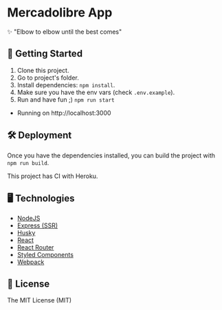 # Mercadolibre App

✨ "Elbow to elbow until the best comes"

## 🚀 Getting Started

1. Clone this project.
2. Go to project's folder.
3. Install dependencies: `npm install`.
4. Make sure you have the env vars (check `.env.example`).
5. Run and have fun ;) `npm run start`

- Running on http://localhost:3000

## 🛠 Deployment

Once you have the dependencies installed, you can build the project with `npm run build`.

This project has CI with Heroku.

## 🖥 Technologies

- [NodeJS](<(https://nodejs.org/en/)>)
- [Express (SSR)](https://expressjs.com/es/)
- [Husky](https://typicode.github.io/husky/#/)
- [React](https://reactjs.org/)
- [React Router](https://reactrouter.com/web/guides/quick-start)
- [Styled Components](https://styled-components.com/)
- [Webpack](https://webpack.js.org/)

## 🧾 License

The MIT License (MIT)
